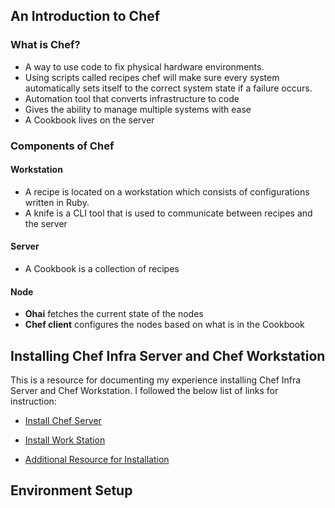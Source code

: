 ## An Introduction to Chef
### What is Chef?  

- A way to use code to fix physical hardware environments.
- Using scripts called recipes chef will make sure every system automatically sets itself to the correct system state if a failure occurs. 
- Automation tool that converts infrastructure to code
- Gives the ability to manage multiple systems with ease
- A Cookbook lives on the server  

### Components of Chef

#### Workstation 

- A recipe is located on a workstation which consists of configurations written in Ruby.  
- A knife is a CLI tool that is used to communicate between recipes and the server

#### Server

- A Cookbook is a collection of recipes 

#### Node

- **Ohai** fetches the current state of the nodes
- **Chef client** configures the nodes based on what is in the Cookbook


## Installing Chef Infra Server and Chef Workstation 

This is a resource for documenting my experience installing Chef Infra Server and Chef Workstation. I followed the below list of links for instruction: 

- [Install Chef Server](https://docs.chef.io/server/install_server/ "Install Chef Server")  

- [Install Work Station](https://docs.chef.io/workstation/install_workstation/)

- [Additional Resource for Installation](https://www.linode.com/docs/guides/install-a-chef-server-workstation-on-ubuntu-18-04/#install-the-chef-server)


## Environment Setup 


